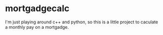 # mortgadgecalc

I'm just playing around c++ and python, so this is a little project to caculate a monthly pay on a mortgadge.
